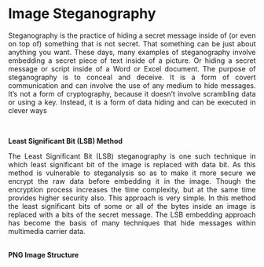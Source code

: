 # Image Steganography
<p align="justify">
Steganography is the practice of hiding a secret message inside of (or even on top of) something that is not secret. That something can be just about anything you want. These days, many examples of steganography involve embedding a secret piece of text inside of a picture. Or hiding a secret message or script inside of a Word or Excel document. 
The purpose of steganography is to conceal and deceive. It is a form of covert communication and can involve the use of any medium to hide messages. It’s not a form of cryptography, because it doesn’t involve scrambling data or using a key. Instead, it is a form of data hiding and can be executed in clever ways
</p><br>

<b> Least Significant Bit (LSB) Method </b>
<p align="justify"> The Least Significant Bit (LSB) steganography is one such technique in which least significant bit of the image is
replaced with data bit. As this method is vulnerable to steganalysis so as to make it more secure we encrypt the raw
data before embedding it in the image. Though the encryption process increases the time complexity, but at the same
time provides higher security also. This approach is very simple. In this method the least significant bits of some or
all of the bytes inside an image is replaced with a bits of the secret message. The LSB embedding approach has
become the basis of many techniques that hide messages within multimedia carrier data. </p>
<br>
<b> PNG Image Structure </b>
